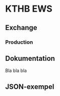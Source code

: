 # KTHB EWS

## Exchange

### Production

## Dokumentation

Bla bla bla

## JSON-exempel
```json
```

